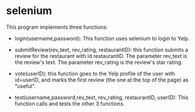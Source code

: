 # selenium


This program implements three functions:

- login(username,password): This function uses selenium to login to Yelp.  

 

- submitReview(rev_text, rev_rating, restaurantID): this function submits a review for the restaurant with id restaurantID. The parameter rev_text is the review's text. The parameter rev_rating is the review's star rating. 
 

- vote(userID): this  function goes to the Yelp profile of the user with id=userID, and marks the first review  (the one at the top of the page) as "useful". 

 

- test(username,password,rev_text, rev_rating, restaurantID, userID): This function calls and tests the other 3 functions. 
